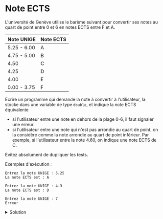# Note ECTS

L'université de Genève utilise le barème suivant pour convertir ses notes au quart de point entre 0 et 6 en notes ECTS entre F et A.

| Note UNIGE  | Note ECTS |
|-------------|---- |
| 5.25 - 6.00 | A |
| 4.75 - 5.00 | B |
| 4.50        | C |
| 4.25        | D |
| 4.00        | E |
| 0.00 - 3.75 | F |

Ecrire un programme qui demande la note à convertir à l'utilisateur, la stocke dans une variable de type `double`, et indique la note ECTS équivalente

- si l'utilisateur entre une note en dehors de la plage 0-6, il faut signaler une erreur.
- si l'utilisateur entre une note qui n'est pas arrondie au quart de point, on la considère comme la note arrondie au quart de point inférieur. Par exemple, si l'utilisateur entre la note 4.60, on indique une note ECTS de C.

Evitez absolument de dupliquer les tests. 

Exemples d'exécution : 

~~~
Entrez la note UNIGE : 5.25
La note ECTS est : A
~~~

~~~
Entrez la note UNIGE : 4.3
La note ECTS est : D
~~~

~~~
Entrez la note UNIGE : 7
Erreur
~~~

<details>
<summary>Solution</summary>

~~~cpp
#include <iostream>

using namespace std;

int main() {

   cout << "Entrez la note UNIGE : ";
   double note;
   cin >> note;

   if (note < 0. or note > 6.) {
      cout << "Erreur";
   } else {
      cout << "La note ECTS est : ";
      if (note < 4.) {
         cout << 'F';
      } else if (note < 4.25) {
         cout << 'E';
      } else if (note < 4.50) {
         cout << 'D';
      } else if (note < 4.75) {
         cout << 'C';
      } else if (note < 5.25) {
         cout << 'B';
      } else {
         cout << 'A';
      }
   }
   cout << endl;
}
~~~

</details>
